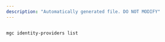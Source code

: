 ```yaml
---
description: "Automatically generated file. DO NOT MODIFY"
---
```


```cli

mgc identity-providers list

```
